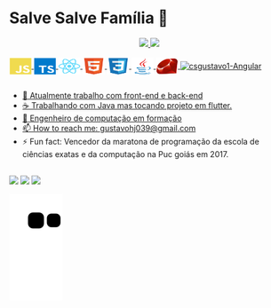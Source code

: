 # Salve Salve Família 🤙

<div align="center">
  <a href="https://github.com/csgustavo1">
  <img height="180em" src="https://github-readme-stats.vercel.app/api?username=csgustavo1&show_icons=true&theme=tokyonight&include_all_commits=true&count_private=true"/>
  <img height="180em" src="https://github-readme-stats.vercel.app/api/top-langs/?username=csgustavo1&layout=compact&langs_count=7&theme=tokyonight"/>
</div>

  
  <div style="display: inline_block"><br>
  <img align="center" alt="csgustavo1-Js" height="30" width="40" src="https://raw.githubusercontent.com/devicons/devicon/master/icons/javascript/javascript-plain.svg">
  <img align="center" alt="csgustavo1-Ts" height="30" width="40" src="https://raw.githubusercontent.com/devicons/devicon/master/icons/typescript/typescript-plain.svg">
  <img align="center" alt="csgustavo1-React" height="30" width="40" src="https://raw.githubusercontent.com/devicons/devicon/master/icons/react/react-original.svg">
  <img align="center" alt="csgustavo1-HTML" height="30" width="40" src="https://raw.githubusercontent.com/devicons/devicon/master/icons/html5/html5-original.svg">
  <img align="center" alt="csgustavo1-CSS" height="30" width="40" src="https://raw.githubusercontent.com/devicons/devicon/master/icons/css3/css3-original.svg">
  <img align="center" alt="csgustavo1-Java" height="30" width="40" src="https://raw.githubusercontent.com/devicons/devicon/master/icons/java/java-original.svg">
  <img align="center" alt="csgustavo1-Ruby" height="30" width="40" src="https://raw.githubusercontent.com/devicons/devicon/master/icons/ruby/ruby-original.svg">
  <img align="center" alt="csgustavo1-Angular" height="30" width="40" src="https://cdn.jsdelivr.net/gh/devicons/devicon/icons/angularjs/angularjs-original.svg">
</div>
  
  
  ##


- 🔭 Atualmente trabalho com front-end e back-end
- ☕ Trabalhando com Java mas tocando projeto em flutter. 
- 👯 Engenheiro de computação em formação
- 📫 How to reach me: gustavohj039@gmail.com
- ⚡ Fun fact: Vencedor da maratona de programação da escola de ciências exatas e da computação na Puc goiás em 2017.
  
  
 ##
  
<div>  
  <a href="https://www.instagram.com/gustavocscs/" target="_blank"><img src="https://img.shields.io/badge/-Instagram-%23E4405F?style=for-the-badge&logo=instagram&logoColor=white" target="_blank"></a>
  <a href = "mailto:gustavohj039@gmail.com"><img src="https://img.shields.io/badge/-Gmail-%23333?style=for-the-badge&logo=gmail&logoColor=white" target="_blank"></a>
  <a href="https://www.linkedin.com/in/gustavo-da-silva-carvalho-578bb218b/" target="_blank"><img src="https://img.shields.io/badge/-LinkedIn-%230077B5?style=for-the-badge&logo=linkedin&logoColor=white" target="_blank"></a> 
  
  ![Snake animation](https://github.com/rafaballerini/rafaballerini/blob/output/github-contribution-grid-snake.svg)
  
</div>  

